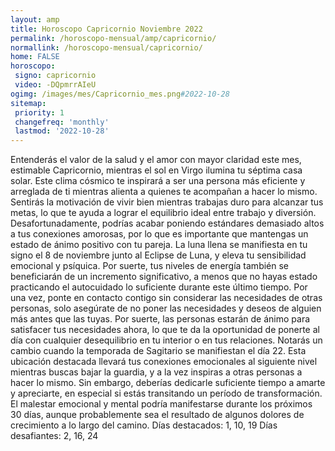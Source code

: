 ```yaml
---
layout: amp
title: Horoscopo Capricornio Noviembre 2022 
permalink: /horoscopo-mensual/amp/capricornio/
normallink: /horoscopo-mensual/capricornio/
home: FALSE
horoscopo:
 signo: capricornio
 video: -DQpmrrAIeU
ogimg: /images/mes/Capricornio_mes.png#2022-10-28
sitemap:
 priority: 1
 changefreq: 'monthly'
 lastmod: '2022-10-28'
---
```



Entenderás el valor de la salud y el amor con mayor claridad este mes, estimable Capricornio, mientras el sol en Virgo ilumina tu séptima casa solar.
Este clima cósmico te inspirará a ser una persona más eficiente y arreglada de ti mientras alienta a quienes te acompañan a hacer lo mismo. Sentirás la motivación de vivir bien mientras trabajas duro para alcanzar tus metas, lo que te ayuda a lograr el equilibrio ideal entre trabajo y diversión. Desafortunadamente, podrías acabar poniendo estándares demasiado altos a tus conexiones amorosas, por lo que es importante que mantengas un estado de ánimo positivo con tu pareja.
La luna llena se manifiesta en tu signo el 8 de noviembre junto al Eclipse de Luna, y eleva tu sensibilidad emocional y psíquica. Por suerte, tus niveles de energía también se beneficiarán de un incremento significativo, a menos que no hayas estado practicando el autocuidado lo suficiente durante este último tiempo. Por una vez, ponte en contacto contigo sin considerar las necesidades de otras personas, solo asegúrate de no poner las necesidades y deseos de alguien más antes que las tuyas. Por suerte, las personas estarán de ánimo para satisfacer tus necesidades ahora, lo que te da la oportunidad de ponerte al día con cualquier desequilibrio en tu interior o en tus relaciones.
Notarás un cambio cuando la temporada de Sagitario se manifiestan el día 22. Esta ubicación destacada llevará tus conexiones emocionales al siguiente nivel mientras buscas bajar la guardia, y a la vez inspiras a otras personas a hacer lo mismo. Sin embargo, deberías dedicarle suficiente tiempo a amarte y apreciarte, en especial si estás transitando un período de transformación. El malestar emocional y mental podría manifestarse durante los próximos 30 días, aunque probablemente sea el resultado de algunos dolores de crecimiento a lo largo del camino.
Días destacados: 1, 10, 19
Días desafiantes: 2, 16, 24